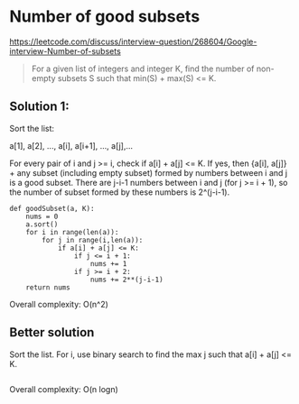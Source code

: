 # Number of good subsets
https://leetcode.com/discuss/interview-question/268604/Google-interview-Number-of-subsets
> For a given list of integers and integer K, find the number of non-empty subsets S such that min(S) + max(S) <= K.

## Solution 1:

Sort the list:

a[1], a[2], ..., a[i], a[i+1], ..., a[j],...

For every pair of i and j >= i, check if a[i] + a[j] <= K. If yes, then {a[i], a[j]} + any subset (including empty subset) formed by numbers between i and j is a good subset. There are j-i-1 numbers between i and j (for j >= i + 1), so the number of subset formed by these numbers is 2^(j-i-1).


```
def goodSubset(a, K):
    nums = 0    
    a.sort()    
    for i in range(len(a)):    
        for j in range(i,len(a)):
            if a[i] + a[j] <= K:
                if j <= i + 1:
                    nums += 1
                if j >= i + 2:
                    nums += 2**(j-i-1)
    return nums
 ```

Overall complexity: O(n^2)

## Better solution

Sort the list. For i, use binary search to find the max j such that a[i] + a[j] <= K.

```
```

Overall complexity: O(n logn)
